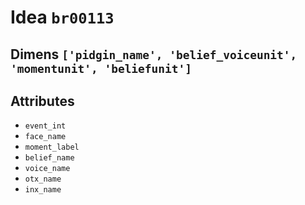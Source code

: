 # Idea `br00113`

## Dimens `['pidgin_name', 'belief_voiceunit', 'momentunit', 'beliefunit']`

## Attributes
- `event_int`
- `face_name`
- `moment_label`
- `belief_name`
- `voice_name`
- `otx_name`
- `inx_name`
